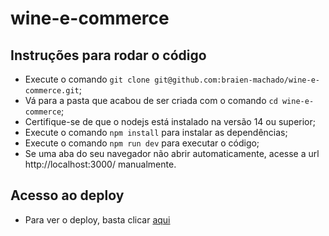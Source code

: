 # wine-e-commerce

## Instruções para rodar o código

- Execute o comando `git clone git@github.com:braien-machado/wine-e-commerce.git`;
- Vá para a pasta que acabou de ser criada com o comando `cd wine-e-commerce`;
- Certifique-se de que o nodejs está instalado na versão 14 ou superior;
- Execute o comando `npm install` para instalar as dependências;
- Execute o comando `npm run dev` para executar o código;
- Se uma aba do seu navegador não abrir automaticamente, acesse a url http://localhost:3000/ manualmente.

## Acesso ao deploy
- Para ver o deploy, basta clicar [aqui](https://wine-e-commerce.vercel.app/)
